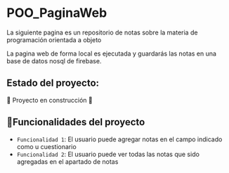 # POO_PaginaWeb

La siguiente pagina es un repositorio de notas sobre la materia de programación orientada a objeto

La pagina web de forma local es ejecutada y guardarás las notas en una base de datos nosql 
de firebase.

## Estado del proyecto:
:construction: Proyecto en construcción :construction:
## :hammer:Funcionalidades del proyecto

- `Funcionalidad 1`: El usuario puede agregar notas en el campo indicado como u cuestionario
- `Funcionalidad 2`: El usuario puede ver todas las notas que sido agregadas en el apartado de notas
